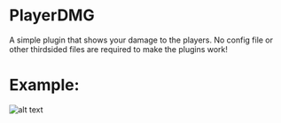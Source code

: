 # PlayerDMG
A simple plugin that shows your damage to the players.
No config file or other thirdsided files are required to make the plugins work!
# Example:
![alt text](https://i.imgur.com/F6f3q3o.png)
